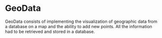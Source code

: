 # GeoData
GeoData consists of implementing the visualization of geographic data from a database on a map and the ability to add new points. All the information had to be retrieved and stored in a database.
